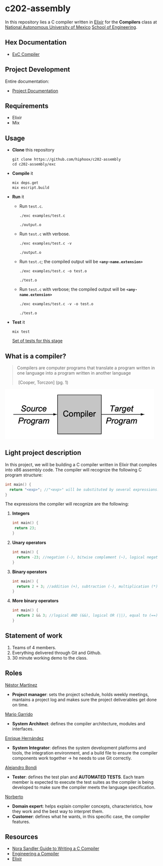 # c202-assembly

In this repository lies a C compiler written in [Elixir](https://elixir-lang.org) for the **Compilers** class at [National Autonomous University of Mexico](https://www.topuniversities.com/universities/universidad-nacional-autonoma-de-mexico-unam/undergrad) [School of Engineering](http://www.fi-a.unam.mx). 

## Hex Documentation

- [ExC Compiler](https://hex.pm/packages/exc)

## Project Development

Entire documentation:

- [Project Documentation](https://github.com/hiphoox/c202-assembly/tree/master/docs)

## Requirements

- Elixir
- Mix

## Usage

- **Clone** this repository

  ```
  git clone https://github.com/hiphoox/c202-assembly
  cd c202-assembly/exc
  ```

- **Compile** it

  ```
  mix deps.get
  mix escript.build
  ```

- **Run** it

  - Run ```test.c```.

    ```
    ./exc examples/test.c 
    ```
    ```
    ./output.o
    ```

  - Run ```test.c``` with verbose. 

    ```
    ./exc examples/test.c -v
    ```
    ```
    ./output.o
    ```

  - Run ```test.c```; the compiled output will be **```<any-name.extension>```**

    ```
    ./exc examples/test.c -o test.o
    ```
    ```
    ./test.o
    ```

  - Run ```test.c``` with verbose; the compiled output will be **```<any-name.extension>```**

    ```
    ./exc examples/test.c -v -o test.o
    ```
    ```
    ./test.o
    ```

- **Test** it 

  ```
  mix test
  ```

  [Set of tests for this stage](https://github.com/hiphoox/c202-assembly/tree/master/docs/testing_integration/Stage_1)

## What is a compiler?

> Compilers are computer programs that translate a program written in one language into a program written in another language
>
> ​	[Cooper, Torczon] (pg. 1)

![compiler](./images/compiler.png)



## Light project description

In this project, we will be building a C compiler written in Elixir that compiles into x86 assembly code. The compiler will recognize the following C program structure:

```c
int main() {
  return "<exp>"; //"<exp>" will be substituted by several expressions.
}
```

The expressions the compiler will recognize are the following: 

1. **Integers**

   ```c
   int main() {
   	return 23;
   }
   ```

2. **Unary operators**

   ```c
   int main() {
     return -23; //negation (-), bitwise complement (~), logical negation (!)
   }
   ```

3. **Binary operators**

   ```c
   int main() {
     return 2 + 3; //addition (+), subtraction (-), multiplication (*), division (/)
   }
   ```

4. **More binary operators**

   ```c
   int main() {
     return 2 && 3; //logical AND (&&), logical OR (||), equal to (==), not equal to (!=), less than (<), less than or equal to (<=), greater than (>), greater than or equal to (>=)
   }
   ```

## Statement of work

1. Teams of 4 members.
2. Everything delivered through Git and Github.
3. 30 minute working demo to the class. 

## Roles

[Néstor Martínez](https://github.com/nestorivanmoi)

- **Project manager**: sets the project schedule, holds weekly meetings, mantains a project log and makes sure the project deliverables get done on time. 

[Mario Garrido](https://github.com/mgczacki)

- **System Architect**: defines the compiler architecture, modules and interfaces. 

[Enrique Hernández](https://github.com/RickyZoneZero)

- **System Integrator**: defines the system development platforms and tools, the integration environment, and a build file to ensure the compiler components work together -> he needs to use Git correctly. 

[Alejandro Bondi](https://github.com/bondi7)

- **Tester**: defines the test plan and **AUTOMATED TESTS**. Each team member is expected to execute the test suites as the compiler is being developed to make sure the compiler meets the language specification. 

[Norberto](https://github.com/hiphoox)

- **Domain expert**: helps explain compiler concepts, characteristics, how they work and the best way to interpret them. 
- **Customer**: defines what he wants, in this specific case, the compiler features. 

## Resources

- [Nora Sandler Guide to Writing a C Compiler](https://norasandler.com)
- [Engineering a Compiler](https://www.amazon.com/Engineering-Compiler-Keith-Cooper/dp/012088478X)
- [Elixir](https://elixir-lang.org)
